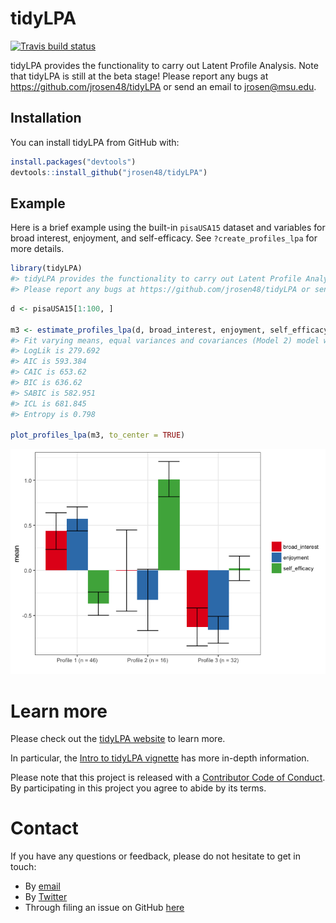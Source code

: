 
<!-- README.md is generated from README.Rmd. Please edit that file -->
tidyLPA
=======

[![Travis build status](https://travis-ci.org/jrosen48/tidyLPA.svg?branch=master)](https://travis-ci.org/jrosen48/tidyLPA)

tidyLPA provides the functionality to carry out Latent Profile Analysis. Note that tidyLPA is still at the beta stage! Please report any bugs at <https://github.com/jrosen48/tidyLPA> or send an email to <jrosen@msu.edu>.

Installation
------------

You can install tidyLPA from GitHub with:

``` r
install.packages("devtools")
devtools::install_github("jrosen48/tidyLPA")
```

Example
-------

Here is a brief example using the built-in `pisaUSA15` dataset and variables for broad interest, enjoyment, and self-efficacy. See `?create_profiles_lpa` for more details.

``` r
library(tidyLPA)
#> tidyLPA provides the functionality to carry out Latent Profile Analysis. Note that tidyLPA is still at the beta stage! 
#> Please report any bugs at https://github.com/jrosen48/tidyLPA or send an email to jrosen@msu.edu.
```

``` r
d <- pisaUSA15[1:100, ]

m3 <- estimate_profiles_lpa(d, broad_interest, enjoyment, self_efficacy, n_profiles = 3, model = 2)
#> Fit varying means, equal variances and covariances (Model 2) model with 3 profiles.
#> LogLik is 279.692
#> AIC is 593.384
#> CAIC is 653.62
#> BIC is 636.62
#> SABIC is 582.951
#> ICL is 681.845
#> Entropy is 0.798

plot_profiles_lpa(m3, to_center = TRUE)
```

![](man/figures/README-unnamed-chunk-3-1.png)

Learn more
==========

Please check out the [tidyLPA website](https://jrosen48.github.io/tidyLPA/) to learn more.

In particular, the [Intro to tidyLPA vignette](https://jrosen48.github.io/tidyLPA/articles/Introduction_to_tidyLPA.html) has more in-depth information.

Please note that this project is released with a [Contributor Code of Conduct](CONDUCT.md). By participating in this project you agree to abide by its terms.

Contact
=======

If you have any questions or feedback, please do not hesitate to get in touch:

-   By [email](mailto:jrosen@msu.edu)
-   By [Twitter](http://twitter.com/jrosenberg6432)
-   Through filing an issue on GitHub [here](https://github.com/jrosen48/tidyLPA)

